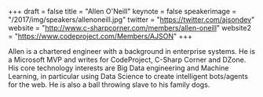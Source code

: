 +++
draft = false
title = "Allen O'Neill"
keynote = false
speakerimage = "/2017/img/speakers/allenoneill.jpg"
twitter = "https://twitter.com/ajsondev"
website = "http://www.c-sharpcorner.com/members/allen-oneill"
website2 = "https://www.codeproject.com/Members/AJSON"
+++

Allen is a chartered engineer with a background in enterprise systems. He is a Microsoft MVP and writes for CodeProject, C-Sharp Corner and DZone. His core technology interests are Big Data engineering and Machine Learning, in particular using Data Science to create intelligent bots/agents for the web. He is also a ball throwing slave to his family dogs.